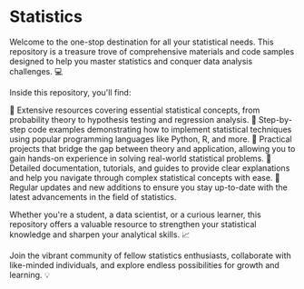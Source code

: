 # Statistics

Welcome to the one-stop destination for all your statistical needs. This repository is a treasure trove of comprehensive materials and code samples designed to help you master statistics and conquer data analysis challenges. 💻

Inside this repository, you'll find:

🔹 Extensive resources covering essential statistical concepts, from probability theory to hypothesis testing and regression analysis.
🔹 Step-by-step code examples demonstrating how to implement statistical techniques using popular programming languages like Python, R, and more.
🔹 Practical projects that bridge the gap between theory and application, allowing you to gain hands-on experience in solving real-world statistical problems.
🔹 Detailed documentation, tutorials, and guides to provide clear explanations and help you navigate through complex statistical concepts with ease.
🔹 Regular updates and new additions to ensure you stay up-to-date with the latest advancements in the field of statistics.

Whether you're a student, a data scientist, or a curious learner, this repository offers a valuable resource to strengthen your statistical knowledge and sharpen your analytical skills. 📈

Join the vibrant community of fellow statistics enthusiasts, collaborate with like-minded individuals, and explore endless possibilities for growth and learning. 💡
